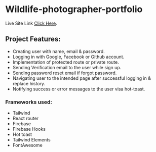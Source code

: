 # Wildlife-photographer-portfolio

Live Site Link [Click Here](https://wildlife-photographer-portfoli.web.app/).

## Project Features:

* Creating user with name, email & password.
* Logging in with Google, Facebook or Github account.
* Implementation of protected route or private route.
* Sending Verification email to the user while sign up.
* Sending password reset email if forgot password.
* Navigating user to the intended page after successful logging in & replace history.
* Notifying success or error messages to the user visa hot-toast.


### Frameworks used:

* Tailwind
* React router
* Firebase
* Firebase Hooks
* Hot toast
* Tailwind Elements
* FontAwesome
